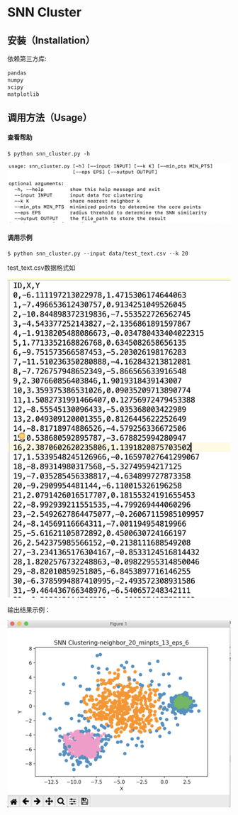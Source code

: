 # SNN Cluster

## 安装（Installation）

依赖第三方库:

```
pandas
numpy
scipy
matplotlib
```



## 调用方法（Usage）
#### 查看帮助

```shell script
$ python snn_cluster.py -h
```

![help](img/help.png)

#### 调用示例

```shell script
$ python snn_cluster.py --input data/test_text.csv --k 20
```

test_text.csv数据格式如

![Test Data](img/testdata.png)

输出结果示例：

![output](img/output.png)